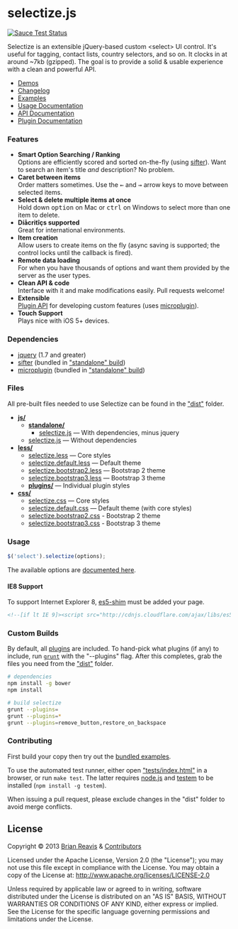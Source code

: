 # selectize.js
[![Sauce Test Status](https://saucelabs.com/browser-matrix/selectize.svg)](https://saucelabs.com/u/selectize)

Selectize is an extensible jQuery-based custom &lt;select&gt; UI control. It's useful for tagging, contact lists, country selectors, and so on. It clocks in at around ~7kb (gzipped). The goal is to provide a solid & usable experience with a clean and powerful API.

- [Demos](http://brianreavis.github.io/selectize.js/)
- [Changelog](https://github.com/brianreavis/selectize.js/releases)
- [Examples](examples/)
- [Usage Documentation](docs/usage.md)
- [API Documentation](docs/api.md)
- [Plugin Documentation](docs/plugins.md)

### Features

- **Smart Option Searching / Ranking**<br>Options are efficiently scored and sorted on-the-fly (using [sifter](https://github.com/brianreavis/sifter.js)). Want to search an item's title *and* description? No problem.
- **Caret between items**<br>Order matters sometimes. Use the <kbd>&larr;</kbd> and <kbd>&rarr;</kbd> arrow keys to move between selected items.</li>
- **Select &amp; delete multiple items at once**<br>Hold down <kbd>option</kbd> on Mac or <kbd>ctrl</kbd> on Windows to select more than one item to delete.
- **Díåcritîçs supported**<br>Great for international environments.
- **Item creation**<br>Allow users to create items on the fly (async saving is supported; the control locks until the callback is fired).
- **Remote data loading**<br>For when you have thousands of options and want them provided by the server as the user types.
- **Clean API &amp; code**<br>Interface with it and make modifications easily. Pull requests welcome!
- **Extensible**<br> [Plugin API](docs/plugins.md) for developing custom features (uses [microplugin](https://github.com/brianreavis/microplugin.js)).
- **Touch Support**<br> Plays nice with iOS 5+ devices.

### Dependencies

- [jquery](https://github.com/jquery/jquery) (1.7 and greater)
- [sifter](https://github.com/brianreavis/sifter.js) (bundled in ["standalone" build](dist/js/standalone))
- [microplugin](https://github.com/brianreavis/microplugin.js) (bundled in ["standalone" build](dist/js/standalone))

### Files

All pre-built files needed to use Selectize can be found in the ["dist"](dist/) folder.

- [**js/**](dist/js)
	- [**standalone/**](dist/js/standalone)
		- [selectize.js](dist/js/standalone/selectize.js) — With dependencies, minus jquery
	- [selectize.js](dist/js/selectize.js) — Without dependencies
- [**less/**](dist/less)
	- [selectize.less](dist/less/selectize.less) — Core styles
	- [selectize.default.less](dist/less/selectize.default.less) — Default theme
	- [selectize.bootstrap2.less](dist/less/selectize.bootstrap2.less) — Bootstrap 2 theme
	- [selectize.bootstrap3.less](dist/less/selectize.bootstrap3.less) — Bootstrap 3 theme
	- [**plugins/**](dist/less/plugins) — Individual plugin styles
- [**css/**](dist/css)
	- [selectize.css](dist/css/selectize.css) — Core styles
	- [selectize.default.css](dist/css/selectize.default.css) — Default theme (with core styles)
	- [selectize.bootstrap2.css](dist/css/selectize.bootstrap2.css) - Bootstrap 2 theme
	- [selectize.bootstrap3.css](dist/css/selectize.bootstrap3.css) - Bootstrap 3 theme

### Usage

```js
$('select').selectize(options);
```

The available options are [documented here](docs/usage.md).

#### IE8 Support

To support Internet Explorer 8, [es5-shim](https://github.com/kriskowal/es5-shim/) must be added your page.

```html
<!--[if lt IE 9]><script src="http://cdnjs.cloudflare.com/ajax/libs/es5-shim/2.0.8/es5-shim.min.js"></script><![endif]-->
```

### Custom Builds

By default, all [plugins](src/plugins) are included. To hand-pick what plugins (if any) to include, run [`grunt`](http://gruntjs.com/) with the "--plugins" flag. After this completes, grab the files you need from the ["dist"](dist) folder.

```sh
# dependencies
npm install -g bower
npm install

# build selectize
grunt --plugins=
grunt --plugins=*
grunt --plugins=remove_button,restore_on_backspace
```

### Contributing

First build your copy then try out the [bundled examples](examples/).

To use the automated test runner, either open ["tests/index.html"](tests/index.html) in a browser, or run `make test`. The latter requires [node.js](http://nodejs.org/) and [testem](https://github.com/airportyh/testem) to be installed (`npm install -g testem`).

When issuing a pull request, please exclude changes in the "dist" folder to avoid merge conflicts.

## License

Copyright &copy; 2013 [Brian Reavis](http://twitter.com/brianreavis) & [Contributors](https://github.com/brianreavis/selectize.js/graphs/contributors)

Licensed under the Apache License, Version 2.0 (the "License"); you may not use this file except in compliance with the License. You may obtain a copy of the License at: http://www.apache.org/licenses/LICENSE-2.0

Unless required by applicable law or agreed to in writing, software distributed under the License is distributed on an "AS IS" BASIS, WITHOUT WARRANTIES OR CONDITIONS OF ANY KIND, either express or implied. See the License for the specific language governing permissions and limitations under the License.
